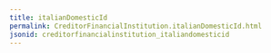```yaml
---
title: italianDomesticId
permalink: CreditorFinancialInstitution.italianDomesticId.html
jsonid: creditorfinancialinstitution_italiandomesticid
---
```


